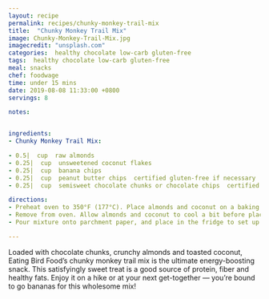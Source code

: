 ```yaml
---
layout: recipe
permalink: recipes/chunky-monkey-trail-mix
title:  "Chunky Monkey Trail Mix"
image: Chunky-Monkey-Trail-Mix.jpg
imagecredit: "unsplash.com"
categories:  healthy chocolate low-carb gluten-free
tags:  healthy chocolate low-carb gluten-free
meal: snacks
chef: foodwage
time: under 15 mins
date: 2019-08-08 11:33:00 +0800
servings: 8

notes:


ingredients:
- Chunky Monkey Trail Mix:

- 0.5|  cup  raw almonds
- 0.25|  cup  unsweetened coconut flakes
- 0.25|  cup  banana chips
- 0.25|  cup  peanut butter chips  certified gluten-free if necessary
- 0.25|  cup  semisweet chocolate chunks or chocolate chips  certified gluten-free if necessary

directions:
- Preheat oven to 350°F (177°C). Place almonds and coconut on a baking sheet, and bake for about 10 minutes.
- Remove from oven. Allow almonds and coconut to cool a bit before placing in a large mixing bowl. Add in banana chips, peanut butter chips and chocolate chunks. Give the mixture a stir. If the nuts are still a little warm, the chocolate and peanut butter chips will melt and create chunks of trail mix.
- Pour mixture onto parchment paper, and place in the fridge to set up. Remove from fridge, and enjoy. Store any leftovers in an airtight container.

---
```


Loaded with chocolate chunks, crunchy almonds and toasted coconut, Eating Bird Food’s chunky monkey trail mix is the ultimate energy-boosting snack. This satisfyingly sweet treat is a good source of protein, fiber and healthy fats. Enjoy it on a hike or at your next get-together — you’re bound to go bananas for this wholesome mix!
